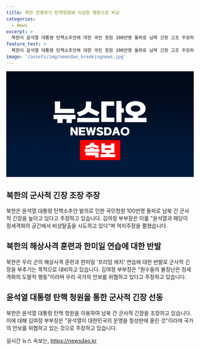 ```yaml
---
title: 북한 전쟁위기 탄핵청원에 이상한 행동으로 비상
categories:
  - News
excerpt: >
  북한이 윤석열 대통령 탄핵소추안에 대한 국민 청원 100만명 돌파로 남북 긴장 고조 주장하며, 해상사격과 군사 연습에 반발. 김여정 부부장은 최악의 집권위기 억지주장과 무력충돌 협박. 미 워싱턴DC 나토 회의 참석 예정으로 북러 밀착 경고. 국내 정세격화 공작으로 북한 남남간 논란 부추김. 윤 대통령 탄핵 소추안에 대한 북한의 공세와 군사 동맹에 대한 경고 메시지 주목.
feature_text: >
  북한이 윤석열 대통령 탄핵소추안에 대한 국민 청원 100만명 돌파로 남북 긴장 고조 주장하며, 해상사격과 군사 연습에 반발. 김여정 부부장은 최악의 집권위기 억지주장과 무력충돌 협박. 미 워싱턴DC 나토 회의 참석 예정으로 북러 밀착 경고. 국내 정세격화 공작으로 북한 남남간 논란 부추김. 윤 대통령 탄핵 소추안에 대한 북한의 공세와 군사 동맹에 대한 경고 메시지 주목.
image: '/assets/img/newsdao_breakingnews.jpg'
---
```


<p><img src="/assets/img/newsdao_breakingnews.jpg" alt="bookingtag 속보" /></p>

<h2 data-ke-size="size26">북한의 군사적 긴장 조장 주장</h2>

<p data-ke-size="size16">북한은 윤석열 대통령 탄핵소추안 발의로 인한 국민청원 100만명 돌파로 남북 간 군사적 긴장을 높이고 있다고 주장하고 있습니다. 김여정 부부장은 이를 "윤석열과 패당이 정세격화의 공간에서 비상탈출을 시도하고 있다"며 억지주장을 펼쳤습니다.</p>

<h2 data-ke-size="size26">북한의 해상사격 훈련과 한미일 연습에 대한 반발</h2>

<p data-ke-size="size16">북한은 우리 군의 해상사격 훈련과 한미일 '프리덤 에지' 연습에 대한 반발로 군사적 긴장을 부추기는 목적으로 대비하고 있습니다. 김여정 부부장은 "원수들의 불장난은 정세격화의 도발적 행동"이라며 우리 국가의 안보를 위협하고 있다고 주장하고 있습니다.</p>

<h2 data-ke-size="size26">윤석열 대통령 탄핵 청원을 통한 군사적 긴장 선동</h2>

<p data-ke-size="size16">북한은 윤석열 대통령 탄핵 청원을 이용하여 남북 간 군사적 긴장을 조장하고 있습니다. 이에 대해 김여정 부부장은 "윤석열이 대한민국의 운명을 칠성판에 올린 것"이라며 국가의 안보를 위협하고 있는 것으로 주장하고 있습니다.</p>
실시간 뉴스 속보는, <a href="https://newsdao.kr" rel="dofollow">https://newsdao.kr</a>


